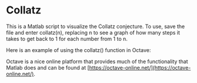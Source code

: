 # Collatz
This is a Matlab script to visualize the Collatz conjecture. To use, save the file and enter collatz(n), replacing n to see a graph of how many steps it takes to get back to 1 for each number from 1 to n.

Here is an example of using the collatz() function in Octave:

Octave is a nice online platform that provides much of the functionality that Matlab does and can be found at [https://octave-online.net/](https://octave-online.net/).
